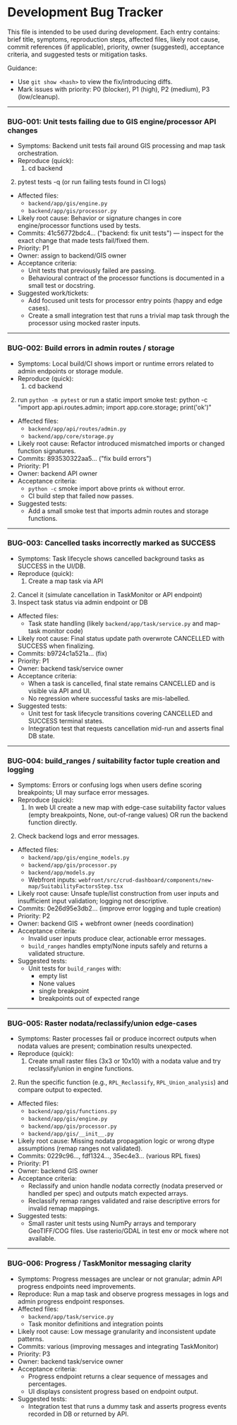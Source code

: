 
# Development Bug Tracker

This file is intended to be used during development. Each entry contains: brief title, symptoms, reproduction steps, affected files, likely root cause, commit references (if applicable), priority, owner (suggested), acceptance criteria, and suggested tests or mitigation tasks.

Guidance:
- Use `git show <hash>` to view the fix/introducing diffs.
- Mark issues with priority: P0 (blocker), P1 (high), P2 (medium), P3 (low/cleanup).

---

### BUG-001: Unit tests failing due to GIS engine/processor API changes
- Symptoms: Backend unit tests fail around GIS processing and map task orchestration.
- Reproduce (quick):
  1. cd backend
 2. pytest tests -q (or run failing tests found in CI logs)
- Affected files:
  - `backend/app/gis/engine.py`
  - `backend/app/gis/processor.py`
- Likely root cause: Behavior or signature changes in core engine/processor functions used by tests.
- Commits: 41c56772bdc4... ("backend: fix unit tests") — inspect for the exact change that made tests fail/fixed them.
- Priority: P1
- Owner: assign to backend/GIS owner
- Acceptance criteria:
  - Unit tests that previously failed are passing.
  - Behavioural contract of the processor functions is documented in a small test or docstring.
- Suggested work/tickets:
  - Add focused unit tests for processor entry points (happy and edge cases).
  - Create a small integration test that runs a trivial map task through the processor using mocked raster inputs.

---

### BUG-002: Build errors in admin routes / storage
- Symptoms: Local build/CI shows import or runtime errors related to admin endpoints or storage module.
- Reproduce (quick):
  1. cd backend
 2. run `python -m pytest` or run a static import smoke test:
     python -c "import app.api.routes.admin; import app.core.storage; print('ok')"
- Affected files:
  - `backend/app/api/routes/admin.py`
  - `backend/app/core/storage.py`
- Likely root cause: Refactor introduced mismatched imports or changed function signatures.
- Commits: 893530322aa5... ("fix build errors")
- Priority: P1
- Owner: backend API owner
- Acceptance criteria:
  - `python -c` smoke import above prints `ok` without error.
  - CI build step that failed now passes.
- Suggested tests:
  - Add a small smoke test that imports admin routes and storage functions.

---

### BUG-003: Cancelled tasks incorrectly marked as SUCCESS
- Symptoms: Task lifecycle shows cancelled background tasks as SUCCESS in the UI/DB.
- Reproduce (quick):
  1. Create a map task via API
 2. Cancel it (simulate cancellation in TaskMonitor or API endpoint)
 3. Inspect task status via admin endpoint or DB
- Affected files:
  - Task state handling (likely `backend/app/task/service.py` and map-task monitor code)
- Likely root cause: Final status update path overwrote CANCELLED with SUCCESS when finalizing.
- Commits: b9724c1a521a... (fix)
- Priority: P1
- Owner: backend task/service owner
- Acceptance criteria:
  - When a task is cancelled, final state remains CANCELLED and is visible via API and UI.
  - No regression where successful tasks are mis-labelled.
- Suggested tests:
  - Unit test for task lifecycle transitions covering CANCELLED and SUCCESS terminal states.
  - Integration test that requests cancellation mid-run and asserts final DB state.

---

### BUG-004: build_ranges / suitability factor tuple creation and logging
- Symptoms: Errors or confusing logs when users define scoring breakpoints; UI may surface error messages.
- Reproduce (quick):
  1. In web UI create a new map with edge-case suitability factor values (empty breakpoints, None, out-of-range values) OR run the backend function directly.
 2. Check backend logs and error messages.
- Affected files:
  - `backend/app/gis/engine_models.py`
  - `backend/app/gis/processor.py`
  - `backend/app/models.py`
  - Webfront inputs: `webfront/src/crud-dashboard/components/new-map/SuitabilityFactorsStep.tsx`
- Likely root cause: Unsafe tuple/list construction from user inputs and insufficient input validation; logging not descriptive.
- Commits: 0e26d95e3db2... (improve error logging and tuple creation)
- Priority: P2
- Owner: backend GIS + webfront owner (needs coordination)
- Acceptance criteria:
  - Invalid user inputs produce clear, actionable error messages.
  - `build_ranges` handles empty/None inputs safely and returns a validated structure.
- Suggested tests:
  - Unit tests for `build_ranges` with:
    - empty list
    - None values
    - single breakpoint
    - breakpoints out of expected range

---

### BUG-005: Raster nodata/reclassify/union edge-cases
- Symptoms: Raster processes fail or produce incorrect outputs when nodata values are present; combination results unexpected.
- Reproduce (quick):
  1. Create small raster files (3x3 or 10x10) with a nodata value and try reclassify/union in engine functions.
 2. Run the specific function (e.g., `RPL_Reclassify`, `RPL_Union_analysis`) and compare output to expected.
- Affected files:
  - `backend/app/gis/functions.py`
  - `backend/app/gis/engine.py`
  - `backend/app/gis/processor.py`
  - `backend/app/gis/__init__.py`
- Likely root cause: Missing nodata propagation logic or wrong dtype assumptions (remap ranges not validated).
- Commits: 0229c96..., fdf1324..., 35ec4e3... (various RPL fixes)
- Priority: P1
- Owner: backend GIS owner
- Acceptance criteria:
  - Reclassify and union handle nodata correctly (nodata preserved or handled per spec) and outputs match expected arrays.
  - Reclassify remap ranges validated and raise descriptive errors for invalid remap mappings.
- Suggested tests:
  - Small raster unit tests using NumPy arrays and temporary GeoTIFF/COG files. Use rasterio/GDAL in test env or mock where not available.

---

### BUG-006: Progress / TaskMonitor messaging clarity
- Symptoms: Progress messages are unclear or not granular; admin API progress endpoints need improvements.
- Reproduce: Run a map task and observe progress messages in logs and admin progress endpoint responses.
- Affected files:
  - `backend/app/task/service.py`
  - Task monitor definitions and integration points
- Likely root cause: Low message granularity and inconsistent update patterns.
- Commits: various (improving messages and integrating TaskMonitor)
- Priority: P3
- Owner: backend task/service owner
- Acceptance criteria:
  - Progress endpoint returns a clear sequence of messages and percentages.
  - UI displays consistent progress based on endpoint output.
- Suggested tests:
  - Integration test that runs a dummy task and asserts progress events recorded in DB or returned by API.

